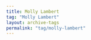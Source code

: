 ```yaml
---
title: Molly Lambert
tag: "Molly Lambert"
layout: archive-tags
permalink: "tag/molly-lambert"
---
```

